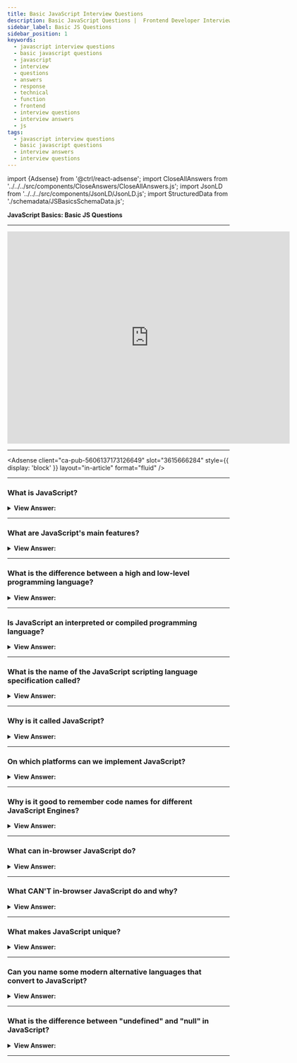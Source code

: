 ```yaml
---
title: Basic JavaScript Interview Questions
description: Basic JavaScript Questions |  Frontend Developer Interview Questions - What is JavaScript? JavaScript is an interpreted language, V8 compiles it to machine code.
sidebar_label: Basic JS Questions
sidebar_position: 1
keywords:
  - javascript interview questions
  - basic javascript questions
  - javascript
  - interview
  - questions
  - answers
  - response
  - technical
  - function
  - frontend
  - interview questions
  - interview answers
  - js
tags:
  - javascript interview questions
  - basic javascript questions
  - interview answers
  - interview questions
---
```


<!-- Notes: Passed Rich Snippets validation. -->
import {Adsense} from '@ctrl/react-adsense';
import CloseAllAnswers from '../../../src/components/CloseAnswers/CloseAllAnswers.js';
import JsonLD from '../../../src/components/JsonLD/JsonLD.js';
import StructuredData from './schemadata/JSBasicsSchemaData.js';

<JsonLD data={StructuredData} />

<head>
  <title>Basic JavaScript Interview Questions and Answers</title>
  <script async src="https://pagead2.googlesyndication.com/pagead/js/adsbygoogle.js?client=ca-pub-5606137173126649"
     crossorigin="anonymous"></script>
</head>

**JavaScript Basics: Basic JS Questions**

---

<div class='videoWrapper'>
<iframe
    width="640"
    height="480"
    src="https://www.youtube.com/embed/5Re-egzK7fU"
    frameborder="0"
    allow="autoplay; encrypted-media"
    allowfullscreen
>
</iframe>
</div>

---

<!-- responsive and native ads -->
<Adsense
  client="ca-pub-5606137173126649"
  slot="3615666284"
  style={{ display: 'block' }}
  layout="in-article"
  format="fluid"
/>

---

<CloseAllAnswers />

### What is JavaScript?

<details className='answer'>
  <summary>
    <strong>View Answer:</strong>
  </summary>
  <div>
    <div>
      <strong>Interview Response:</strong> JavaScript is a high-level, interpreted programming language primarily used for enhancing interactivity and providing rich web content in browser-based applications. It supports event-driven, functional, and imperative programming styles.<br/><br/>
    </div>

Here is a simple JavaScript code example:

```javascript
function sayHello(name) {
    return "Hello, " + name + "!";
}

console.log(sayHello("JavaScript")); // Prints: Hello, JavaScript!
```

This code defines a function that concatenates a string with an input name, and logs the output to the console.

:::note

It should be noted, to maintain efficient speed in the browser, V8 translates JavaScript code into more efficient machine code instead of using an interpreter. During execution, it compiles JavaScript code into machine code using a JIT (Just-In-Time) compiler, much like SpiderMonkey or Rhino in the Mozilla browser.

:::

  </div>
</details>

---

### What are JavaScript's main features?

<details className='answer'>
  <summary>
    <strong>View Answer:</strong>
  </summary>
  <div>
    <div>
      <strong>Interview Response:</strong> JavaScript's main features include dynamic typing, object-oriented programming, first-class functions, closures, asynchronous programming (promises, async/await), event-driven interaction, and integration with web technologies like HTML and CSS.<br/><br/>
    </div>

Here's an example illustrating a few key features of JavaScript, including dynamic typing, object-oriented programming, and asynchronous programming:

```javascript
// Object-oriented programming
let student = {
    firstName: 'John',
    lastName: 'Doe',
    age: 20,
    getFullName: function() {
        return this.firstName + ' ' + this.lastName;
    }
}

// Dynamic typing
let variable = 'Hello, ';
variable = variable + student.getFullName();
console.log(variable); // Prints: Hello, John Doe

// Asynchronous programming
setTimeout(function() {
    console.log('This is printed after 2 seconds');
}, 2000);
```

In this code, `student` is an object with properties and a method. We demonstrate dynamic typing by changing `variable` from a string to another string. The `setTimeout` function shows a simple example of asynchronous behavior.

  </div>
</details>

---

### What is the difference between a high and low-level programming language?

<details>
  <summary>
    <strong>View Answer:</strong>
  </summary>
  <div>
    <div>
      <strong>Interview Response:</strong> A high-level programming language is designed to be more abstract, and closer to natural language, making it easier for programmers to read, write, and maintain code. Low-level programming languages are closer to machine language, and provide greater control over hardware, but require more effort and knowledge to program effectively.
    </div><br />
  <div><strong className="codeExample">Code Example:</strong><br /><br />

  <div></div>

Here is an example of high-level programming language code (JavaScript):

```javascript
let a = 10;
let b = 20;
let sum = a + b;
console.log(sum); // prints 30
```

And here's a comparative example in a low-level language (Assembly, specifically x86 assembly):

```assembly
section .data
    a db 10
    b db 20
    sum db 0

section .text
    global _start

_start:
    mov al, [a]
    add al, [b]
    mov [sum], al

    ; Print sum
    mov eax, 4
    mov ebx, 1
    mov ecx, sum
    mov edx, 1
    int 0x80

    ; Exit
    mov eax, 1
    xor ebx, ebx
    int 0x80
```

In this assembly code, we manually load the values of `a` and `b` into a register, add them, and store the result back into `sum`. Then we call an interrupt to print `sum` and another to exit the program. This level of detail and manual control is characteristic of low-level languages.

  </div>
  </div>
</details>

---

### Is JavaScript an interpreted or compiled programming language?

<details>
  <summary>
    <strong>View Answer:</strong>
  </summary>
  <div>
    <div>
      <strong>Interview Response:</strong> JavaScript is traditionally considered an interpreted language, as it's executed line by line in a browser. However, modern engines use Just-In-Time (JIT) compilation for improved performance, blurring the line between interpreted and compiled.
    </div>
    <br />
    <div>
      <strong>Technical Details:</strong> In a compiled language, the target
      machine directly translates the program. The target machine does not
      translate the source code directly into an interpreted language. Instead,
      a different program, an interpreter, reads and executes the code. In
      simple terms: JavaScript is an interpreted language.
    </div><br />
  <div><strong className="codeExample">Table: Interpreted vs Compiled</strong><br /><br />

  <div></div>

Here's a simple table of differences between Interpreted and Compiled languages using JavaScript as an example of an interpreted language and C++ as an example of a compiled language:

| Criteria | JavaScript (Interpreted) | C++ (Compiled) |
|----------|--------------------------|----------------|
| Compilation | No separate compilation step. Code is typically parsed and executed line-by-line by a JavaScript engine using JIT compilation. | Requires a separate compilation step before running, where the source code is translated to machine code. |
| Execution Speed | Generally slower, due to the overhead of interpreting code or JIT compiling at runtime. | Generally faster, as the code is already compiled to machine code before execution. |
| Debugging | Easier to debug, errors appear at runtime, line by line. | Debugging can be more complex. Errors not caught at compile time may cause unpredictable behaviors. |
| Portability | Highly portable as long as the host system has a JavaScript engine (like a web browser). | Compiled binaries are platform-dependent and may require recompiling for different systems. |
| Use Case | Commonly used for web development, enhancing interactivity in web pages. | Used for system software, game development, and where performance is critical. |

  </div>
  </div>
</details>

---

### What is the name of the JavaScript scripting language specification called?

<details>
  <summary>
    <strong>View Answer:</strong>
  </summary>
  <div>
    <div>
      <strong>Interview Response:</strong> The name of the JavaScript scripting language specification is called ECMAScript, which is maintained by the ECMA International Standards organization.
    </div>
  </div>
</details>

---

### Why is it called JavaScript?

<details>
  <summary>
    <strong>View Answer:</strong>
  </summary>
  <div>
    <div>
      <strong>Interview Response:</strong> In 1995, JavaScript was created by Brendan Eich at Netscape Communications Corporation, originally named Mocha and then Live Script, before being renamed to JavaScript. The name was chosen to capitalize on Java's popularity and attract Java developers to the web. Despite its name, JavaScript is a distinct language with its own unique syntax and features.
    </div>
  </div>
</details>

---

### On which platforms can we implement JavaScript?

<details>
  <summary>
    <strong>View Answer:</strong>
  </summary>
  <div>
    <div>
      <strong>Interview Response:</strong> JavaScript works in any environment
      that has a JS engine.
    </div>
    <br />
    <div>
      <strong>Technical Response:</strong> JavaScript is a flexible language that can run on a wide range of platforms, as long as they support a JavaScript engine, such as web browsers, servers, desktop applications, and IoT devices.
    </div>
  </div>
</details>

---

### Why is it good to remember code names for different JavaScript Engines?

<details>
  <summary>
    <strong>View Answer:</strong>
  </summary>
  <div>
    <div>
      <strong>Interview Response:</strong> It is good to remember the names of
      engines to ensure features work in all environments. If not, we must write
      a polyfill.
    </div><br />
  <div><strong className="codeExample">Code Names:</strong><br /><br />

  <div></div>

Here's a table of some commonly used JavaScript engines and their code names:

| JavaScript Engine | Code Name |
|-------------------|-----------|
| Google Chrome     | V8        |
| Firefox           | SpiderMonkey |
| Safari            | JavaScriptCore (Nitro) |
| Edge (pre-Chromium) | Chakra  |
| Node.js           | V8        |
| Opera             | Carakan (pre-2013), V8 (post-2013) |

These engines are used to parse and execute JavaScript code in their respective environments.

  </div>
  </div>
</details>

---

### What can in-browser JavaScript do?

<details>
  <summary><strong>View Answer:</strong></summary>
  <div>
  <div><strong>Interview Response:</strong> In-browser JavaScript can manipulate the Document Object Model, respond to user events, make HTTP requests, and store data in cookies or local storage. It can also create animations and validate forms.</div><br />
  <div><strong>Technical Response:</strong> JavaScript's capabilities get heavily influenced by the environment in which it runs. Node.js, for example, includes methods that allow JavaScript to read/write arbitrary files and make network requests.<br/><br/>In-browser JavaScript can accomplish everything related to webpage alteration, user interaction, and webserver interaction.
  </div>
  </div><br/>
 <strong>For instance, in-browser JavaScript can:</strong>

1. Modify the existing text, add HTML, and design the page.
2. Respond to user activities, such as mouse clicks, pointer movements, and keystrokes.
3. Send network requests to distant servers and download and upload files (so-called AJAX and COMET technologies).
4. Get and set cookies, ask the visitor questions, and display messages
5. Track client-side data ("local storage").

</details>

---

### What CAN'T in-browser JavaScript do and why?

<details>
  <summary>
    <strong>View Answer:</strong>
  </summary>
  <div>
    <div>
      <strong>Interview Response:</strong> In-browser JavaScript can't access files or data on the user's computer, for security reasons. It also can't perform certain network requests, due to CORS policies. The aim is to prevent a malicious website from accessing users' data or harming them.
    </div>
    <br />
    <div>
      <strong>Technical Response:</strong> JavaScript's capabilities in the
      browser are limited to safeguard the user's safety. The purpose is to
      prevent a malicious website from acquiring private information or
      inflicting data damage to users.
    </div>
    <div>
      <strong>Examples of such constraints include:</strong>
      <br />
      <br />
      <ol>
        <li>
          JavaScript permits us to read/write files directly on the hard disk,
          copy them, or run applications on a web page, however, it does not
          have direct access to OS functionality.
        </li>
        <li>
          Modern browsers allow it to interact with files. Still, access is
          limited and only provided if the user performs specific actions, such
          as "dropping" a file into a browser window or choosing it through a
          tag.
        </li>
        <li>
          Interacting with the camera/microphone and other devices is possible,
          but it requires the user's explicit consent. The JavaScript-enabled
          page may not secretly activate a web camera, examine its surroundings,
          and communicate the data.
        </li>
        <li>
          JavaScript from one page may not be able to access JavaScript from
          another if they are from separate sites (from a different domain,
          protocol, or port).
        </li>
        <li>
          JavaScript can easily connect with the server that serves the current
          page through the internet. However, its capacity to receive data from
          other sites/domains is severely limited. Although feasible, it
          requires explicit agreement from the remote side (represented in HTTP
          headers).
        </li>
      </ol>
    </div>
  </div>
</details>

---

### What makes JavaScript unique?

<details>
  <summary>
    <strong>View Answer:</strong>
  </summary>
  <div>
    <div>
      <strong>Interview Response:</strong> JavaScript is unique because it fully integrates with HTML and CSS, and all major browsers support it. JavaScript is the only browser technology that combines, all three of these features. That distinguishes JavaScript, and explains why it is the most widely used technology for designing browser interfaces.
    </div>
    <br />
  </div>
</details>

---

### Can you name some modern alternative languages that convert to JavaScript?

<details>
  <summary>
    <strong>View Answer:</strong>
  </summary>
  <div>
    <div>
      <strong>Interview Response:</strong> Some of the alternatives to JavaScript include Coffee Script, TypeScript, Flow, Bry-thon, Dart, and Kotlin.
    </div>
    <br />
    <div>
      <strong>Technical Response:</strong> Several popular languages are
      trans-piled (converted) to JavaScript before running in the browser.
    </div>
    <br />
    <div>
      <strong>Examples of such languages:</strong>
      <br />
      <br />
      <ol>
        <li>
          <strong>CoffeeScript</strong> is a "syntactic sugar" for JavaScript.
          It introduces shorter syntax, allowing us to write more transparent
          and more precise code—usually, Ruby devs like it.
        </li>
        <li>
          <strong>TypeScript</strong> concentrates on adding "strict data
          typing" to simplify the development and support of complex systems,
          and Microsoft develops it.
        </li>
        <li>
          <strong>Flow</strong> also adds data typing, but differently, and
          Facebook developed it.
        </li>
        <li>
          <strong>Dart</strong> is a standalone language with an engine that
          runs in non-browser environments (like mobile apps) and converts to
          JavaScript—developed by Google.
        </li>
        <li>
          <strong>Brython</strong> is a Python transpiler to JavaScript that
          enables the writing of applications in pure Python without JavaScript.
        </li>
        <li>
          <strong>Kotlin</strong> is a modern, concise and safe programming
          language that can target the browser or Node.
        </li>
      </ol>
    </div><br />
  <div><strong className="codeExample">Code Example:</strong> TypeScript<br /><br />

  <div></div>

TypeScript is a strongly typed, object-oriented, compiled language. It is a super-set of JavaScript. TypeScript adds optional types, classes, and modules to JavaScript.

```typescript
class Greeter {
    greeting: string;

    constructor(message: string) {
        this.greeting = message;
    }

    greet() {
        return "Hello, " + this.greeting;
    }
}

let greeter = new Greeter("JavaScript!");
console.log(greeter.greet()); // Outputs: Hello, JavaScript!
```

In this example, the `Greeter` class has a property `greeting` of type `string`. The `constructor` method is a special method for creating and initializing an object created with a class. This method accepts one parameter `message` of type `string`.

The `greet` method returns a `string` that includes the `greeting` property.

The `let greeter = new Greeter("JavaScript!");` line creates a new `Greeter` object with the `greeting` property set to "World".

Finally, `console.log(greeter.greet());` calls the `greet` method on the `greeter` object and logs the return value to the console.

  </div>
  </div>
</details>

---

### What is the difference between "undefined" and "null" in JavaScript?

<details>
  <summary>
    <strong>View Answer:</strong>
  </summary>
  <div>
    <div>
      <strong>Interview Response:</strong> "Undefined" means a variable has been declared but not assigned a value. "Null" is an assignment value that means no value or no object. It implies absence of value.
    </div>
    <br />
  <div><strong className="codeExample">Code Example:</strong><br /><br />

  <div></div>

```js
let test; 
console.log(test); // Outputs: undefined

test = null;
console.log(test); // Outputs: null
```

  </div>
  </div>
</details>

---
